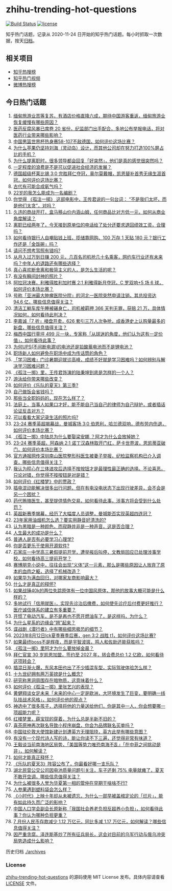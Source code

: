 # zhihu-trending-hot-questions

[![Build Status](https://github.com/justjavac/zhihu-trending-hot-questions/workflows/ci/badge.svg?branch=master)](https://github.com/justjavac/zhihu-trending-hot-questions/actions)
[![license](https://img.shields.io/github/license/justjavac/zhihu-trending-hot-questions)](https://github.com/justjavac/zhihu-trending-hot-questions/blob/master/LICENSE)

知乎热门话题，记录从 2020-11-24
日开始的知乎热门话题。每小时抓取一次数据，按天[归档](./archives)。

## 相关项目

- [知乎热搜榜](https://github.com/justjavac/zhihu-trending-top-search)
- [知乎热门视频](https://github.com/justjavac/zhihu-trending-hot-video)
- [微博热搜榜](https://github.com/justjavac/weibo-trending-hot-search)

## 今日热门话题

<!-- BEGIN -->
<!-- 最后更新时间 Sun Aug 13 2023 10:20:30 GMT+0800 (China Standard Time) -->

1. [缅甸旅游业苦等复苏，有酒店价格直降六成，期待中国游客重返，缅甸旅游业恢复缓慢有哪些原因？](https://www.zhihu.com/question/616944849)
1. [医药反腐风暴已席卷 20 省份，纪监部门出手配合，多地公布举报电话，将对医药行业带来哪些影响？](https://www.zhihu.com/question/616914783)
1. [中国男篮世界杯热身赛58-107不敌德国，如何评价这场比赛？](https://www.zhihu.com/question/617044652)
1. [为什么苹果仍坚持刘海（灵动岛）设计，而其他公司却在努力打造100%屏占比的手机？](https://www.zhihu.com/question/616707855)
1. [为什么提离职时，很多领导都会回复「好突然」，他们是真的感觉很突然吗？](https://www.zhihu.com/question/616777475)
1. [一定程度的浪费是不是可以促进社会经济的发展？](https://www.zhihu.com/question/615966307)
1. [德国超级杯莱比锡 3:0 完胜拜仁夺冠，奥尔莫戴帽，凯恩替补首秀无缘生涯首冠，如何评价这场比赛？](https://www.zhihu.com/question/617047019)
1. [古代有可能合成氨气吗？](https://www.zhihu.com/question/615304688)
1. [22岁的我怎么能成为一名编剧？](https://www.zhihu.com/question/610370496)
1. [你觉得 《孤注一掷》 这部电影中，王传君说的一句台词： “不是我们太坏，而是他们太贪”，对吗？](https://www.zhihu.com/question/616754676)
1. [久违的商战开打，盒马移山价内涵山姆，任何商品比对方低一元，如何从商业角度解读？](https://www.zhihu.com/question/616933251)
1. [离职已经两年了，今天接到原单位的电话给了处分还要求退回绩效工资，合理吗？](https://www.zhihu.com/question/616380579)
1. [如何看待银行人自嘲贴钱上班，揽储靠网购、100 万存 1 天贴 180 元？银行工作还是「金饭碗」吗？](https://www.zhihu.com/question/616791447)
1. [请问不想考驾照有错吗?](https://www.zhihu.com/question/616922533)
1. [从月入过万到日赚 200 元，几百名司机抢几十名乘客，网约车行业还有未来吗？中年人的退路还有哪些选择？](https://www.zhihu.com/question/616792844)
1. [真心喜欢断舍离和极简主义的人，是怎么生活的呢？](https://www.zhihu.com/question/381586426)
1. [有没有瞬间封神的照片？](https://www.zhihu.com/question/611743044)
1. [阿拉冠决赛，利雅得胜利加时赛 2:1 利雅得新月夺冠，C 罗双响+5 场 6 球，如何评价本场比赛？](https://www.zhihu.com/question/617042921)
1. [号称「亚洲最大肿瘤医院分院」的河北一医院突然申请注销，其总投资达 94.6 亿，哪些信息值得关注？](https://www.zhihu.com/question/616754792)
1. [清洁工躺车库午睡被碾身亡，司机被羁押 366 天判无罪，获赔 21 万，具体情况如何，如何看待此判决？](https://www.zhihu.com/question/616740423)
1. [李嘉诚「7 折」楼盘开卖，626 套引三万人次争抢，成香港史上认购量最多的新盘，哪些信息值得关注？](https://www.zhihu.com/question/616956942)
1. [梅西中国行草坪 499 元一块，专家称「从球迷的角度，他们认为这有一定价值」，如何看待此事？](https://www.zhihu.com/question/616956912)
1. [为何UPS(不间断电源)的电池还是铅酸蓄电池而不是锂电池？](https://www.zhihu.com/question/49687208)
1. [职场新人如何避免在职场中成为传话筒的角色？](https://www.zhihu.com/question/265617530)
1. [「学习困难」门诊暑期迎就诊高峰，成绩不好就是学习困难吗？如何辨别与解决学习困难问题？](https://www.zhihu.com/question/616983872)
1. [《孤注一掷》里，王传君饰演的陆秉坤到底是怎样的一个人？](https://www.zhihu.com/question/616199619)
1. [游泳给你带来哪些改变？](https://www.zhihu.com/question/432737703)
1. [如何评价《乐队的夏天》第三季?](https://www.zhihu.com/question/616786772)
1. [自己做饭会省钱吗？](https://www.zhihu.com/question/616615733)
1. [那些当全职妈妈的，现在怎么样了？](https://www.zhihu.com/question/616020328)
1. [法庭上，当事人如果口才好，能不能自己当自己的律师为自己辩护，或者插话论证反击对方？](https://www.zhihu.com/question/607308740)
1. [可以看看大家记录生活的照片吗?](https://www.zhihu.com/question/614458525)
1. [23-24 赛季英超揭幕战，曼城客场 3:0 伯恩利，哈兰德双响，德布劳内伤退，如何评价本场比赛？](https://www.zhihu.com/question/616894717)
1. [《孤注一掷》中陆总为什么要娶梁安娜 ？阿才为什么会放掉她？](https://www.zhihu.com/question/615834314)
1. [23-24 赛季英超，阿森纳 2:1 诺丁汉森林取开门红，萨卡世界波，恩凯蒂亚破门，如何评价本场比赛？](https://www.zhihu.com/question/617014248)
1. [官方通报网传深圳南山医院整形科医生被妻子举报，纪检监察机构已介入调查，哪些信息值得关注？](https://www.zhihu.com/question/616948331)
1. [我认为程心在三体进攻后选择不按按钮才是最理性最正确的选择。不论喜恶，只论对错，你觉得不按按钮是对是错？](https://www.zhihu.com/question/313151101)
1. [如何评价《红楼梦》中的贾政？](https://www.zhihu.com/question/37060838)
1. [插电混动能解决很多出行问题，但在有电没电状态下出现行驶差异，会不会是另一个困扰？](https://www.zhihu.com/question/616775779)
1. [药代贿赂医生，甚至提供情色交易，如何看待此事，涉事方将会受到什么处罚？](https://www.zhihu.com/question/616781025)
1. [英超新赛季揭幕，经历了大幅度人员调整，曼城能否实现英超四连冠？](https://www.zhihu.com/question/616577226)
1. [23年家用油烟机怎么选？要实用静音好清洗的?](https://www.zhihu.com/question/613109247)
1. [认为黑暗是一种颜色，而寂静并非是一种声音，这是否合理？](https://www.zhihu.com/question/528186554)
1. [人生最大的成功是什么？](https://www.zhihu.com/question/615710396)
1. [普通人是否有必要学习心理学?](https://www.zhihu.com/question/612230481)
1. [你是否更乐于使用开源软件?](https://www.zhihu.com/question/614555327)
1. [石家庄一中学高三暑假提前开学，遭举报后叫停，文教局回应已处理涉事学校，如何看待高三提前开学？](https://www.zhihu.com/question/616754334)
1. [赛博朋克小说中，往往会出现“义体”这一元素，那么是哪些原因让人放弃了原本的血肉之躯，选择了机械改造？](https://www.zhihu.com/question/616489305)
1. [如果华为满血回归，对哪家友商影响最大？](https://www.zhihu.com/question/616665056)
1. [什么才是真正的释怀?](https://www.zhihu.com/question/616769475)
1. [如果战锤40k的两位失踪原体有一位中国风原体，那他的故事大概可能是什么样的？](https://www.zhihu.com/question/616845854)
1. [多地试行「信用就医」，实现先诊治后缴费，如何使先诊疗后付费更好推行？医疗诚信体系的建立有多重要？](https://www.zhihu.com/question/616770412)
1. [开惯了电动汽车，是不是再也不愿开燃油车了，是这样吗，为什么？](https://www.zhihu.com/question/614995575)
1. [为什么星系的边缘会“翘”起来？](https://www.zhihu.com/question/52674908)
1. [谍战剧《潜行者》中有哪些细思极恐的细节？](https://www.zhihu.com/question/614306588)
1. [2023年8月12日lck夏季赛季后赛，gen 3:2 战胜 t1，如何评价这场比赛?](https://www.zhihu.com/question/616965585)
1. [如果最终boss不是辉夜，而是宇智波斑，鸣人和佐助还能获胜吗？](https://www.zhihu.com/question/584744162)
1. [《孤注一掷》里阿才为什么要放掉金晨？](https://www.zhihu.com/question/616038152)
1. [拜仁官宣 30 岁凯恩加盟，签约至 2027 年，转会费总价 1.2 亿欧，如何看待这项转会？](https://www.zhihu.com/question/616957812)
1. [插混日渐火爆，东风本田也出了不少插混车型，实际驾驶体验怎么样？](https://www.zhihu.com/question/616793042)
1. [十九世纪拥有两万英镑是什么概念?](https://www.zhihu.com/question/587100310)
1. [研究称黑洞周围存在暗物质，这意味着什么？](https://www.zhihu.com/question/616959595)
1. [如何评价《孤注一掷》里张艺兴的表现？](https://www.zhihu.com/question/616379496)
1. [黄健翔谈女足未来「未来的中心一定是欧洲，大环境发生了巨变，要明确一线队技战术风格」，如何评价他的观点？](https://www.zhihu.com/question/616756558)
1. [神选中了很多孩子，选择将他的力量送给他们，你是其中一人，你会想要哪一项超能力呢？](https://www.zhihu.com/question/615287212)
1. [红楼梦里，薛宝钗的穿着，为什么总是半新不旧的？](https://www.zhihu.com/question/614857439)
1. [喜茶原神再次联名导致小程序崩盘，你会为品牌联名买单吗？](https://www.zhihu.com/question/616768891)
1. [中国驻伦敦大使馆新建计划遭英方无理阻挠，英方此举有哪些意图？](https://www.zhihu.com/question/616961426)
1. [有没有一个现代诗人写的诗，能让你读不下三遍，还觉得非常有味道？](https://www.zhihu.com/question/612260341)
1. [王毅谈当前南海地区局势，「美国等势力唯恐南海不乱」「在中菲之间挑动是非」，如何解读？](https://www.zhihu.com/question/616928283)
1. [如何才能真正释怀？](https://www.zhihu.com/question/616579076)
1. [《乐队的夏天3》阵容公布了，你最看好哪一支乐队？](https://www.zhihu.com/question/616243691)
1. [湖北民营公交公司因电池质量问题引关注，车子还剩 75% 电量就瘫了，夏天不敢开空调，哪些信息值得关注？](https://www.zhihu.com/question/616940653)
1. [为什么被很多人誉为华夏第一相的管仲在早期干啥啥不行?](https://www.zhihu.com/question/614774111)
1. [人参果遇到塑料袋会怎么样？](https://www.zhihu.com/question/612293883)
1. [《小时代》上映十年却从未被遗忘，为什么一部早被盖棺定论的「烂片」，能有如此持久而广泛的影响？](https://www.zhihu.com/question/616757799)
1. [中国人口学会副会长原新称「我国社会养老负担反超养小负担」，如何看待此事？你认为哪种负担更重？](https://www.zhihu.com/question/616840452)
1. [7 月份人民币存款减少 1.12 万亿元，同比多减 1.17 万亿元，如何解读？哪些信息值得关注？](https://www.zhihu.com/question/616788896)
1. [因严重贪腐，泽连斯基炒了所有征兵局长，这会对目前的乌军行动与俄乌冲突局势造成什么影响？](https://www.zhihu.com/question/616928141)

<!-- END -->

历史归档 [./archives](./archives)

### License

[zhihu-trending-hot-questions](https://github.com/justjavac/zhihu-trending-hot-questions)
的源码使用 MIT License 发布。具体内容请查看 [LICENSE](./LICENSE) 文件。
